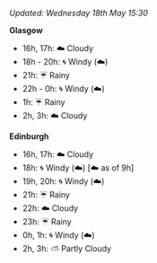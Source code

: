*Updated: Wednesday 18th May 15:30*

**Glasgow**

* 16h, 17h: :cloud: Cloudy
* 18h - 20h: :cyclone: Windy (:cloud:)
* 21h: :umbrella: Rainy
* 22h - 0h: :cyclone: Windy (:cloud:)
* 1h: :umbrella: Rainy
* 2h, 3h: :cloud: Cloudy

**Edinburgh**

* 16h, 17h: :cloud: Cloudy
* 18h: :cyclone: Windy (:cloud:) [:cloud: as of 9h]
* 19h, 20h: :cyclone: Windy (:cloud:)
* 21h: :umbrella: Rainy
* 22h: :cloud: Cloudy
* 23h: :umbrella: Rainy
* 0h, 1h: :cyclone: Windy (:cloud:)
* 2h, 3h: :partly_sunny: Partly Cloudy
